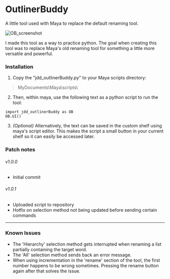 # OutlinerBuddy
A little tool used with Maya to replace the default renaming tool.

![OB_screenshot](https://user-images.githubusercontent.com/84198946/174913818-10bb6eea-bc65-4ef8-9abc-cc8830785ec3.PNG)

I made this tool as a way to practice python. The goal when creating this tool was to replace Maya's old renaming tool for something a little more versatile and powerful.

### Installation
1. Copy the "jdd_outlinerBuddy.py" to your Maya scripts directory:
>MyDocuments\Maya\scripts\

2. Then, within maya, use the following text as a python script to run the tool:
```
import jdd_outlinerBuddy as OB
OB.UI()
```
3. *(Optional)* Alternatively, the text can be saved in the custom shelf using maya's script editor. This makes the script a small button in your current shelf so it can easily be accessed later.

### Patch notes
###### v1.0.0
- Initial commit

###### v1.0.1
- Uploaded script to repository
- Hotfix on selection method not being updated before sending certain commands

---

### Known Issues
- The 'Hierarchy' selection method gets interrupted when renaming a list partially containing the target word.
- The 'All' selection method sends back an error message.
- When using incrementation in the 'rename' section of the tool, the first number happens to be wrong sometimes. Pressing the rename button again after that solves the issue.
